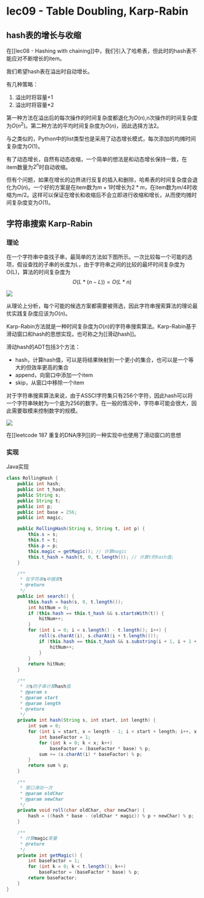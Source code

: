# lec09 - Table Doubling, Karp-Rabin
## hash表的增长与收缩

在[[lec08 - Hashing with chaining]]中，我们引入了哈希表，但此时的hash表不能应对不断增长的item。

我们希望hash表在溢出时自动增长。

有几种策略：
1. 溢出时将容量+1
2. 溢出时将容量*2

第一种方法在溢出后的每次操作的时间复杂度都退化为$O(n)$,n次操作的时间复杂度为$O(n^2)$。第二种方法的平均时间复杂度为$O(n)$，因此选择方法2。

与之类似的，Python中的list类型也是采用了动态增长模式，每次添加的均摊时间复杂度为$O(1)$。

有了动态增长，自然有动态收缩，一个简单的想法是和动态增长保持一致，在item数量为$2^n$时自动收缩。

但有个问题，如果在增长的边界进行反复的插入和删除，哈希表的时间复杂度会退化为$O(n)$。一个好的方案是在item数为$m+1$时增长为$2*m$，在item数为$m/4$时收缩为$m/2$。这样可以保证在增长和收缩后不会立即进行收缩和增长，从而使均摊时间复杂度变为$O(1)$。

## 字符串搜索 Karp-Rabin
### 理论
在一个字符串中查找子串，最简单的方法如下图所示。一次比较每一个可能的选项，假设查找的子串的长度为L，由于字符串之间的比较的最坏时间复杂度为O(L)，算法的时间复杂度为$$O(L*(n-L))=O(L*n)$$

![](https://gitee.com/skytreedelivery/cloudimage/raw/master/img/20220223165855.png)

从理论上分析，每个可能的候选方案都需要被筛选，因此字符串搜索算法的理论最优实践复杂度应该为$O(n)$。

Karp-Rabin方法就是一种时间复杂度为$O(n)$的字符串搜索算法。Karp-Rabin基于滑动窗口和hash的思想实现，也可称之为[[滑动hash]]。

滑动hash的ADT包括3个方法：
- hash，计算hash值，可以是将结果映射到一个更小的集合，也可以是一个等大的但效率更高的集合
- append，向窗口中添加一个item
- skip，从窗口中移除一个item

对于字符串搜索算法来说，由于ASSCI字符集只有256个字符，因此hash可以将一个字符串映射为一个底为256的数字。在一般的情况中，字符串可能会很大，因此需要取模来控制数字的规模。

![](https://gitee.com/skytreedelivery/cloudimage/raw/master/img/20220223171140.png)

在[[leetcode 187 重复的DNA序列]]的一种实现中也使用了滑动窗口的思想

### 实现
Java实现

```java
class RollingHash {
    public int hash;
    public int t_hash;
    public String s;
    public String t;
    public int p;
    public int base = 256;
    public int magic;

    public RollingHash(String s, String t, int p) {
        this.s = s;
        this.t = t;
        this.p = p;
        this.magic = getMagic(); // 计算magic
        this.t_hash = hash(t, 0, t.length()); // 计算t的hash值;
    }

    /**
     * 在字符串s中搜索t
     * @return
     */
    public int search() {
        this.hash = hash(s, 0, t.length());
        int hitNum = 0;
        if (this.hash == this.t_hash && s.startsWith(t)) {
            hitNum++;
        }
        for (int i = 0; i < s.length() - t.length(); i++) {
            roll(s.charAt(i), s.charAt(i + t.length()));
            if (this.hash == this.t_hash && s.substring(i + 1, i + 1 + t.length()).equals(t)) {
                hitNum++;
            }
        }
        return hitNum;
    }

    /**
     * 对s的子串计算hash值
     * @param s
     * @param start
     * @param length
     * @return
     */
    private int hash(String s, int start, int length) {
        int sum = 0;
        for (int i = start, x = length - 1; i < start + length; i++, x--) {
            int baseFactor = 1;
            for (int k = 0; k < x; k++)
                baseFactor = (baseFactor * base) % p;
            sum += (s.charAt(i) * baseFactor) % p;
        }
        return sum % p;
    }

    /**
     * 窗口滑动一次
     * @param oldChar
     * @param newChar
     */
    private void roll(char oldChar, char newChar) {
        hash = ((hash * base - (oldChar * magic)) % p + newChar) % p;
    }

    /**
     * 计算magic常量
     * @return
     */
    private int getMagic() {
        int baseFactor = 1;
        for (int k = 0; k < t.length(); k++)
            baseFactor = (baseFactor * base) % p;
        return baseFactor;
    }
}
```



